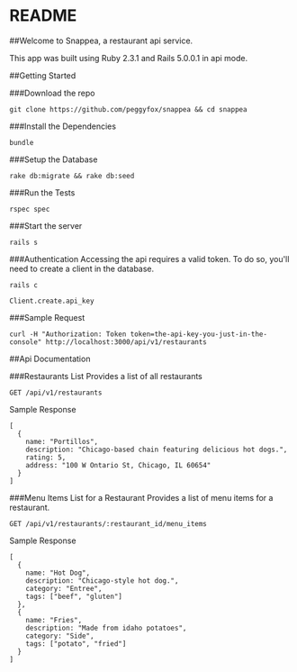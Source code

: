 # README

##Welcome to Snappea, a restaurant api service.

This app was built using Ruby 2.3.1 and Rails 5.0.0.1 in api mode.

##Getting Started

###Download the repo
```
git clone https://github.com/peggyfox/snappea && cd snappea
```

###Install the Dependencies
```
bundle
```

###Setup the Database
```
rake db:migrate && rake db:seed
```

###Run the Tests
```
rspec spec
```

###Start the server
```
rails s
```


###Authentication
Accessing the api requires a valid token. To do so, you'll need to create a client in the database.

```
rails c

Client.create.api_key
```

###Sample Request
```
curl -H "Authorization: Token token=the-api-key-you-just-in-the-console" http://localhost:3000/api/v1/restaurants
```

##Api Documentation

###Restaurants List
Provides a list of all restaurants

```
GET /api/v1/restaurants
```

Sample Response

```
[
  {
    name: "Portillos",
    description: "Chicago-based chain featuring delicious hot dogs.",
    rating: 5,
    address: "100 W Ontario St, Chicago, IL 60654"
  }
]
```

###Menu Items List for a Restaurant
Provides a list of menu items for a restaurant.

```
GET /api/v1/restaurants/:restaurant_id/menu_items
```

Sample Response

```
[
  {
    name: "Hot Dog",
    description: "Chicago-style hot dog.",
    category: "Entree",
    tags: ["beef", "gluten"]
  },
  {
    name: "Fries",
    description: "Made from idaho potatoes",
    category: "Side",
    tags: ["potato", "fried"]
  }
]
```
